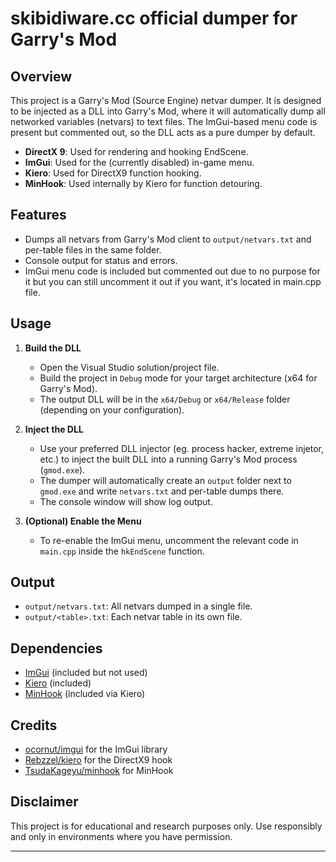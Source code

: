 # skibidiware.cc official dumper for Garry's Mod

## Overview

This project is a Garry's Mod (Source Engine) netvar dumper. It is designed to be injected as a DLL into Garry's Mod, where it will automatically dump all networked variables (netvars) to text files. The ImGui-based menu code is present but commented out, so the DLL acts as a pure dumper by default.

- **DirectX 9**: Used for rendering and hooking EndScene.
- **ImGui**: Used for the (currently disabled) in-game menu.
- **Kiero**: Used for DirectX9 function hooking.
- **MinHook**: Used internally by Kiero for function detouring.

## Features

- Dumps all netvars from Garry's Mod client to `output/netvars.txt` and per-table files in the same folder.
- Console output for status and errors.
- ImGui menu code is included but commented out due to no purpose for it but you can still uncomment it out if you want, it's located in main.cpp file.

## Usage

1. **Build the DLL**
   - Open the Visual Studio solution/project file.
   - Build the project in `Debug` mode for your target architecture (x64 for Garry's Mod).
   - The output DLL will be in the `x64/Debug` or `x64/Release` folder (depending on your configuration).

2. **Inject the DLL**
   - Use your preferred DLL injector (eg. process hacker, extreme injetor, etc.) to inject the built DLL into a running Garry's Mod process (`gmod.exe`).
   - The dumper will automatically create an `output` folder next to `gmod.exe` and write `netvars.txt` and per-table dumps there.
   - The console window will show log output.

3. **(Optional) Enable the Menu**
   - To re-enable the ImGui menu, uncomment the relevant code in `main.cpp` inside the `hkEndScene` function.

## Output

- `output/netvars.txt`: All netvars dumped in a single file.
- `output/<table>.txt`: Each netvar table in its own file.

## Dependencies

- [ImGui](https://github.com/ocornut/imgui) (included but not used)
- [Kiero](https://github.com/Rebzzel/kiero) (included)
- [MinHook](https://github.com/TsudaKageyu/minhook) (included via Kiero)

## Credits

- [ocornut/imgui](https://github.com/ocornut/imgui) for the ImGui library
- [Rebzzel/kiero](https://github.com/Rebzzel/kiero) for the DirectX9 hook
- [TsudaKageyu/minhook](https://github.com/TsudaKageyu/minhook) for MinHook

## Disclaimer

This project is for educational and research purposes only. Use responsibly and only in environments where you have permission.

---
